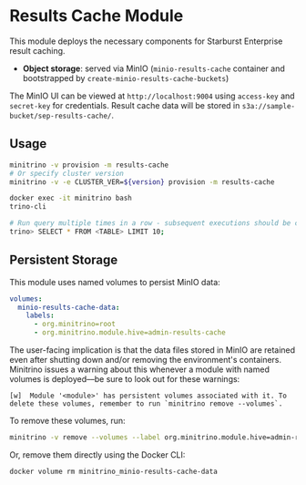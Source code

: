 # Results Cache Module

This module deploys the necessary components for Starburst Enterprise result
caching.

- **Object storage**: served via MinIO (`minio-results-cache` container and
  bootstrapped by `create-minio-results-cache-buckets`)

The MinIO UI can be viewed at `http://localhost:9004` using `access-key` and
`secret-key` for credentials. Result cache data will be stored in
`s3a://sample-bucket/sep-results-cache/`.

## Usage

```sh
minitrino -v provision -m results-cache
# Or specify cluster version
minitrino -v -e CLUSTER_VER=${version} provision -m results-cache

docker exec -it minitrino bash 
trino-cli

# Run query multiple times in a row - subsequent executions should be cached
trino> SELECT * FROM <TABLE> LIMIT 10;
```

## Persistent Storage

This module uses named volumes to persist MinIO data:

```yaml
volumes:
  minio-results-cache-data:
    labels:
      - org.minitrino=root
      - org.minitrino.module.hive=admin-results-cache
```

The user-facing implication is that the data files stored in MinIO are retained
even after shutting down and/or removing the environment's containers. Minitrino
issues a warning about this whenever a module with named volumes is deployed––be
sure to look out for these warnings:

```log
[w]  Module '<module>' has persistent volumes associated with it. To delete these volumes, remember to run `minitrino remove --volumes`.
```

To remove these volumes, run:

```sh
minitrino -v remove --volumes --label org.minitrino.module.hive=admin-results-cache
```

Or, remove them directly using the Docker CLI:

```sh
docker volume rm minitrino_minio-results-cache-data
```

